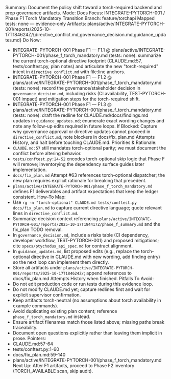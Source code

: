 Summary: Document the policy shift toward a torch-required backend and prep governance artifacts.
Mode: Docs
Focus: INTEGRATE-PYTORCH-001 / Phase F1 Torch Mandatory Transition
Branch: feature/torchapi
Mapped tests: none — evidence-only
Artifacts: plans/active/INTEGRATE-PYTORCH-001/reports/2025-10-17T184624Z/{directive_conflict.md,governance_decision.md,guidance_updates.md}
Do Now:
- INTEGRATE-PYTORCH-001 Phase F1 — F1.1 @ plans/active/INTEGRATE-PYTORCH-001/phase_f_torch_mandatory.md (tests: none): summarize the current torch-optional directive footprint (CLAUDE.md:57, tests/conftest.py, plan notes) and articulate the new "torch-required" intent in `directive_conflict.md` with file:line anchors.
- INTEGRATE-PYTORCH-001 Phase F1 — F1.2 @ plans/active/INTEGRATE-PYTORCH-001/phase_f_torch_mandatory.md (tests: none): record the governance/stakeholder decision in `governance_decision.md`, including risks (CI availability, TEST-PYTORCH-001 impact) and mitigation steps for the torch-required shift.
- INTEGRATE-PYTORCH-001 Phase F1 — F1.3 @ plans/active/INTEGRATE-PYTORCH-001/phase_f_torch_mandatory.md (tests: none): draft the redline for CLAUDE.md/docs/findings.md updates in `guidance_updates.md`; enumerate exact wording changes and note any follow-up edits required in future loops.
If Blocked: Capture why governance approval or directive updates cannot proceed in `directive_conflict.md`, note blockers in docs/fix_plan.md Attempts History, and halt before touching CLAUDE.md.
Priorities & Rationale:
- `CLAUDE.md:57` still mandates torch-optional parity; we must document the conflict before altering behavior.
- `tests/conftest.py:24-52` encodes torch-optional skip logic that Phase F will remove; inventorying the dependency surface guides later implementation.
- `docs/fix_plan.md` Attempt #63 references torch-optional dispatcher; the new plan requires explicit rationale for breaking that precedent.
- `plans/active/INTEGRATE-PYTORCH-001/phase_f_torch_mandatory.md` defines F1 deliverables and artifact expectations that keep the ledger consistent.
How-To Map:
- Use `rg -n "torch-optional" CLAUDE.md tests/conftest.py docs/fix_plan.md` to capture current directive language; quote relevant lines in `directive_conflict.md`.
- Summarize decision context referencing `plans/active/INTEGRATE-PYTORCH-001/reports/2025-10-17T184417Z/phase_f_summary.md` and the fix_plan TODO removal.
- In `governance_decision.md`, include a risks table (CI dependency, developer workflow, TEST-PYTORCH-001) and proposed mitigations; cite `specs/ptychodus_api_spec.md` for contract alignment.
- In `guidance_updates.md`, list proposed edits (e.g., replace the torch-optional directive in CLAUDE.md with new wording, add finding entry) so the next loop can implement them directly.
- Store all artifacts under `plans/active/INTEGRATE-PYTORCH-001/reports/2025-10-17T184624Z/`; append references to docs/fix_plan.md Attempts History when finished.
Pitfalls To Avoid:
- Do not edit production code or run tests during this evidence loop.
- Do not modify CLAUDE.md yet; capture redlines first and wait for explicit supervisor confirmation.
- Keep artifacts torch-neutral (no assumptions about torch availability in example commands).
- Avoid duplicating existing plan content; reference `phase_f_torch_mandatory.md` instead.
- Ensure artifact filenames match those listed above; missing paths break traceability.
- Document open questions explicitly rather than leaving them implicit in prose.
Pointers:
- CLAUDE.md:57-64
- tests/conftest.py:1-60
- docs/fix_plan.md:59-140
- plans/active/INTEGRATE-PYTORCH-001/phase_f_torch_mandatory.md
Next Up: After F1 artifacts, proceed to Phase F2 inventory (TORCH_AVAILABLE scan, skip audit).
